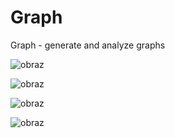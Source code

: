 # Graph
Graph - generate and analyze graphs

![obraz](https://github.com/Anna3001/Graph/assets/110662890/4325dc95-ec52-4fe2-809c-087bd4d72953)

![obraz](https://github.com/Anna3001/Graph/assets/110662890/803f58e5-9a7f-42a3-b139-50e19beab242)

![obraz](https://github.com/Anna3001/Graph/assets/110662890/93fc5dc8-fd42-4e9e-a2f9-d15609a5e01b)

![obraz](https://github.com/Anna3001/Graph/assets/110662890/d1da2fce-f28b-4914-b9cd-f96ad6c48754)
